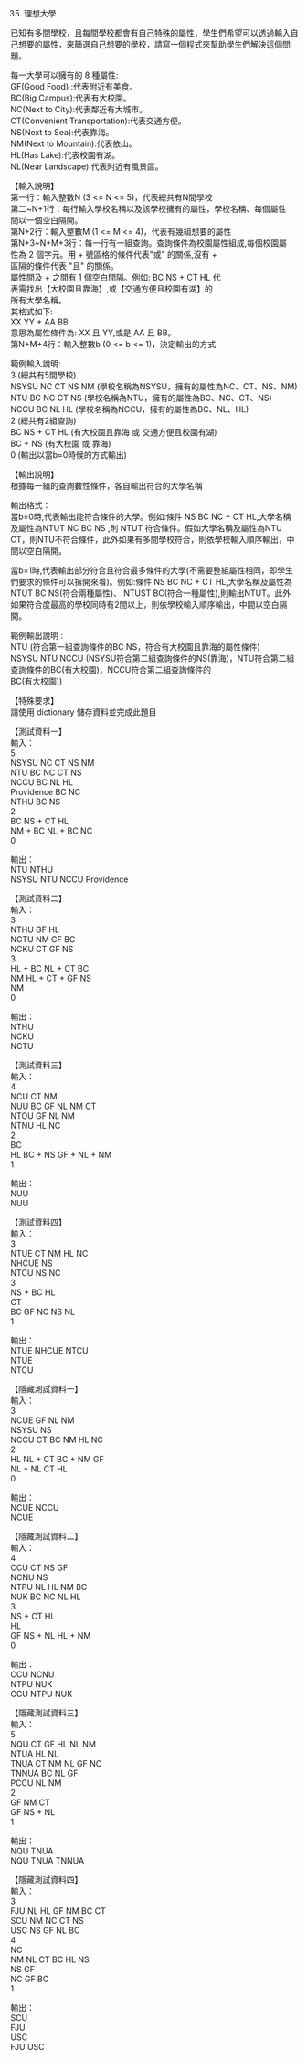 35. 理想大學  
  
已知有多間學校，且每間學校都會有自己特殊的屬性，學生們希望可以透過輸入自己想要的屬性，來篩選自己想要的學校，請寫一個程式來幫助學生們解決這個問題。  
  
每一大學可以擁有的 8 種屬性:  
GF(Good Food) :代表附近有美食。  
BC(Big Campus):代表有大校園。  
NC(Next to City):代表鄰近有大城市。  
CT(Convenient Transportation):代表交通方便。  
NS(Next to Sea):代表靠海。  
NM(Next to Mountain):代表依山。  
HL(Has Lake):代表校園有湖。  
NL(Near Landscape):代表附近有風景區。  
  
【輸入說明】  
第一行：輸入整數N (3 <= N <= 5)，代表總共有N間學校  
第二~N+1行：每行輸入學校名稱以及該學校擁有的屬性，學校名稱、每個屬性  
                         間以一個空白隔開。  
第N+2行：輸入整數M (1 <= M <= 4)，代表有幾組想要的屬性  
第N+3~N+M+3行：每一行有一組查詢。查詢條件為校園屬性組成,每個校園屬  
                                  性為 2 個字元。用 + 號區格的條件代表"或" 的關係,沒有 +  
                                  區隔的條件代表 "且" 的關係。  
                                  屬性間及 + 之間有 1 個空白間隔。例如: BC NS + CT HL 代  
                                  表需找出【大校園且靠海】,或【交通方便且校園有湖】的  
                                  所有大學名稱。  
                                  其格式如下:  
                                  XX YY + AA BB  
                                  意思為屬性條件為: XX 且 YY,或是 AA 且 BB。  
第N+M+4行：輸入整數b (0 <= b <= 1)，決定輸出的方式  
  
範例輸入說明:  
3 (總共有5間學校)  
NSYSU NC CT NS NM (學校名稱為NSYSU，擁有的屬性為NC、CT、NS、NM)  
NTU BC NC CT NS (學校名稱為NTU，擁有的屬性為BC、NC、CT、NS)  
NCCU BC NL HL (學校名稱為NCCU，擁有的屬性為BC、NL、HL)  
2 (總共有2組查詢)  
BC NS + CT HL (有大校園且靠海 或 交通方便且校園有湖)  
BC + NS (有大校園 或 靠海)  
0 (輸出以當b=0時候的方式輸出)  
  
【輸出說明】  
根據每一組的查詢數性條件，各自輸出符合的大學名稱  
  
輸出格式：  
當b=0時,代表輸出能符合條件的大學。例如:條件 NS BC NC + CT HL,大學名稱及屬性為NTUT NC BC NS ,則 NTUT 符合條件。假如大學名稱及屬性為NTU CT，則NTU不符合條件，此外如果有多間學校符合，則依學校輸入順序輸出，中間以空白隔開。  
  
當b=1時,代表輸出部分符合且符合最多條件的大學(不需要整組屬性相同，即學生們要求的條件可以拆開來看)。例如:條件 NS BC NC + CT HL,大學名稱及屬性為 NTUT BC NS(符合兩種屬性)、 NTUST BC(符合一種屬性),則輸出NTUT。此外如果符合度最高的學校同時有2間以上，則依學校輸入順序輸出，中間以空白隔開。  
  
範例輸出說明 :  
NTU (符合第一組查詢條件的BC NS，符合有大校園且靠海的屬性條件)  
NSYSU NTU NCCU (NSYSU符合第二組查詢條件的NS(靠海)，NTU符合第二組  
                                     查詢條件的BC(有大校園)，NCCU符合第二組查詢條件的  
                                     BC(有大校園))  
  
【特殊要求】  
請使用 dictionary 儲存資料並完成此題目  
  
【測試資料一】  
輸入：  
5  
NSYSU NC CT NS NM  
NTU BC NC CT NS  
NCCU BC NL HL  
Providence BC NC  
NTHU BC NS  
2  
BC NS + CT HL  
NM + BC NL + BC NC  
0  
  
輸出：  
NTU NTHU  
NSYSU NTU NCCU Providence  
  
【測試資料二】  
輸入：  
3  
NTHU GF HL  
NCTU NM GF BC  
NCKU CT GF NS  
3  
HL + BC NL + CT BC  
NM HL + CT + GF NS  
NM  
0  
  
輸出：  
NTHU  
NCKU  
NCTU  
  
  
  
  
【測試資料三】  
輸入：  
4  
NCU CT NM  
NUU BC GF NL NM CT  
NTOU GF NL NM  
NTNU HL NC  
2  
BC  
HL BC + NS GF + NL + NM  
1  
  
輸出：  
NUU  
NUU  
  
【測試資料四】  
輸入：  
3  
NTUE CT NM HL NC  
NHCUE NS  
NTCU NS NC  
3  
NS + BC HL  
CT  
BC GF NC NS NL  
1  
  
輸出：  
NTUE NHCUE NTCU  
NTUE  
NTCU  
  
【隱藏測試資料一】  
輸入：  
3  
NCUE GF NL NM  
NSYSU NS  
NCCU CT BC NM HL NC  
2  
HL NL + CT BC + NM GF  
NL + NL CT HL  
0  
  
輸出：  
NCUE NCCU  
NCUE  
  
  
  
【隱藏測試資料二】  
輸入：  
4  
CCU CT NS GF  
NCNU NS  
NTPU NL HL NM BC  
NUK BC NC NL HL  
3  
NS + CT HL  
HL  
GF NS + NL HL + NM  
0  
  
輸出：  
CCU NCNU  
NTPU NUK  
CCU NTPU NUK  
  
【隱藏測試資料三】  
輸入：  
5  
NQU CT GF HL NL NM  
NTUA HL NL  
TNUA CT NM NL GF NC  
TNNUA BC NL GF  
PCCU NL NM  
2  
GF NM CT  
GF NS + NL  
1  
  
輸出：  
NQU TNUA  
NQU TNUA TNNUA  
  
【隱藏測試資料四】  
輸入：  
3  
FJU NL HL GF NM BC CT  
SCU NM NC CT NS  
USC NS GF NL BC  
4  
NC  
NM NL CT BC HL NS  
NS GF  
NC GF BC  
1  
  
  
  
輸出：  
SCU  
FJU  
USC  
FJU USC  
